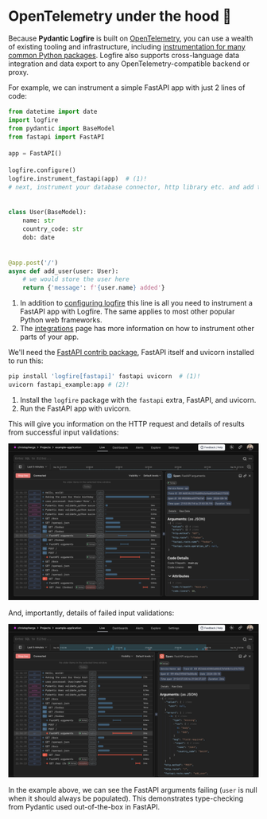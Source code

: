 # OpenTelemetry under the hood :telescope:

Because **Pydantic Logfire** is built on [OpenTelemetry](https://opentelemetry.io/), you can
use a wealth of existing tooling and infrastructure, including
[instrumentation for many common Python packages](https://opentelemetry-python-contrib.readthedocs.io/en/latest/index.html). Logfire also supports cross-language data integration and data export to any OpenTelemetry-compatible backend or proxy.

For example, we can instrument a simple FastAPI app with just 2 lines of code:

```py title="main.py" hl_lines="8 9 10"
from datetime import date
import logfire
from pydantic import BaseModel
from fastapi import FastAPI

app = FastAPI()

logfire.configure()
logfire.instrument_fastapi(app)  # (1)!
# next, instrument your database connector, http library etc. and add the logging handler (2)


class User(BaseModel):
    name: str
    country_code: str
    dob: date


@app.post('/')
async def add_user(user: User):
    # we would store the user here
    return {'message': f'{user.name} added'}
```

1. In addition to [configuring logfire](../reference/configuration.md) this line is all you need to instrument a FastAPI app with Logfire. The same applies to most other popular Python web frameworks.
2. The [integrations](../integrations/index.md) page has more information on how to instrument other parts of your app.

We'll need the [FastAPI contrib package](../integrations/fastapi.md), FastAPI itself and uvicorn installed to run this:

```bash
pip install 'logfire[fastapi]' fastapi uvicorn  # (1)!
uvicorn fastapi_example:app # (2)!
```

1. Install the `logfire` package with the `fastapi` extra, FastAPI, and uvicorn.
2. Run the FastAPI app with uvicorn.

This will give you information on the HTTP request and details of results from successful input validations:

![Logfire FastAPI 200 response screenshot](../images/index/logfire-screenshot-fastapi-200.png)

And, importantly, details of failed input validations:

![Logfire FastAPI 422 response screenshot](../images/index/logfire-screenshot-fastapi-422.png)

In the example above, we can see the FastAPI arguments failing (`user` is null when it should always be populated). This demonstrates type-checking from Pydantic used out-of-the-box in FastAPI.
